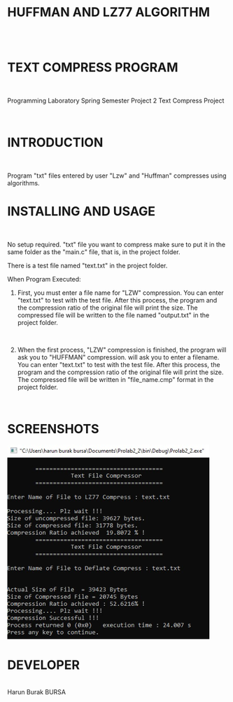 
# HUFFMAN AND LZ77 ALGORITHM #

<br/>
<br/>

# TEXT COMPRESS PROGRAM #
<br/>

Programming Laboratory Spring Semester Project 2 Text Compress Project

<br/>

# INTRODUCTION #
<br/>

Program "txt" files entered by user "Lzw" and "Huffman"
compresses using algorithms.
<br/>

# INSTALLING AND USAGE #
<br/>

No setup required. "txt" file you want to compress
make sure to put it in the same folder as the "main.c" file, that is, in the project folder.

There is a test file named "text.txt" in the project folder.

When Program Executed: 
<br/>

1) First, you must enter a file name for "LZW" compression.
You can enter "text.txt" to test with the test file.
After this process, the program and the compression ratio of the original file
will print the size.
The compressed file will be written to the file named "output.txt" in the project folder.
<br/>

2) When the first process, "LZW" compression is finished, the program will ask you to "HUFFMAN" compression.
will ask you to enter a filename. You can enter "text.txt" to test with the test file.
After this process, the program and the compression ratio of the original file
will print the size.
The compressed file will be written in "file_name.cmp" format in the project folder.
<br/>

# SCREENSHOTS #

![Alt text](https://github.com/1hbb/lzw-huffman-text-compress/blob/master/screenshots/Resim1.png "1")



# DEVELOPER #
<br/>
Harun Burak BURSA
<br/>
